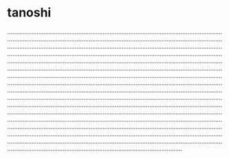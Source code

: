 # tanoshi
.....................................................................................................................................................................................................................................................................................................................................................................................................................................................................................................................................................................................................................................................................................................................................................................................................................................................................................................................................................................................................................................................................................................................................................................................................................................................................................................................................................................................................................................................................................................................................................................................................................................................................................................................................................................................................................................................................................................................................................................................................................................................................................................................................................................